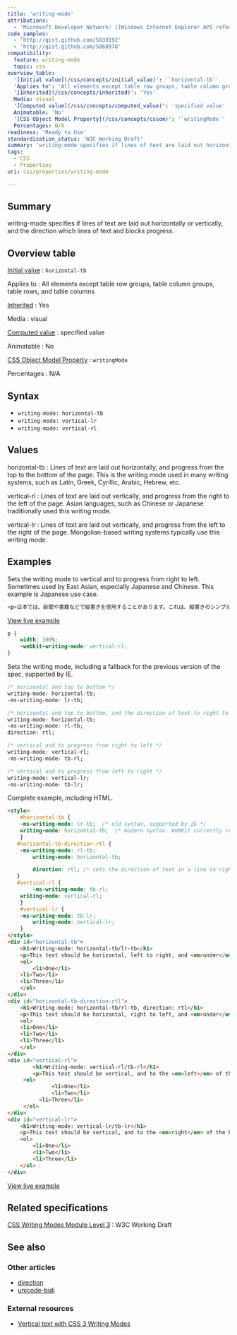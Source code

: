 ```yaml
---
title: 'writing-mode'
attributions:
  - 'Microsoft Developer Network: [[Windows Internet Explorer API reference](http://msdn.microsoft.com/en-us/library/ie/hh828809%28v=vs.85%29.aspx) Article]'
code_samples:
  - 'http://gist.github.com/5833192'
  - 'http://gist.github.com/5860978'
compatibility:
  feature: writing-mode
  topic: css
overview_table:
  '[Initial value](/css/concepts/initial_value)': '`horizontal-tb`'
  'Applies to': 'All elements except table row groups, table column groups, table rows, and table columns'
  '[Inherited](/css/concepts/inherited)': 'Yes'
  Media: visual
  '[Computed value](/css/concepts/computed_value)': 'specified value'
  Animatable: 'No'
  '[CSS Object Model Property](/css/concepts/cssom)': '`writingMode`'
  Percentages: N/A
readiness: 'Ready to Use'
standardization_status: 'W3C Working Draft'
summary: 'writing-mode specifies if lines of text are laid out horizontally or vertically, and the direction which lines of text and blocks progress.'
tags:
  - CSS
  - Properties
uri: css/properties/writing-mode

---
```

## Summary

writing-mode specifies if lines of text are laid out horizontally or vertically, and the direction which lines of text and blocks progress.

## Overview table

[Initial value](/css/concepts/initial_value)
:   `horizontal-tb`

Applies to
:   All elements except table row groups, table column groups, table rows, and table columns

[Inherited](/css/concepts/inherited)
:   Yes

Media
:   visual

[Computed value](/css/concepts/computed_value)
:   specified value

Animatable
:   No

[CSS Object Model Property](/css/concepts/cssom)
:   `writingMode`

Percentages
:   N/A

## Syntax

-   `writing-mode: horizontal-tb`
-   `writing-mode: vertical-lr`
-   `writing-mode: vertical-rl`

## Values

horizontal-tb
:   Lines of text are laid out horizontally, and progress from the top to the bottom of the page. This is the writing mode used in many writing systems, such as Latin, Greek, Cyrillic, Arabic, Hebrew, etc.

vertical-rl
:   Lines of text are laid out vertically, and progress from the right to the left of the page. Asian languages, such as Chinese or Japanese traditionally used this writing mode.

vertical-lr
:   Lines of text are laid out vertically, and progress from the left to the right of the page. Mongolian-based writing systems typically use this writing mode.

## Examples

Sets the writing mode to vertical and to progress from right to left. Sometimes used by East Asian, especially Japanese and Chinese. This example is Japanese use case.

``` html
<p>日本では、新聞や書籍などで縦書きを使用することがあります。これは、縦書きのシンプルな例です。</p>
```

[View live example](http://code.webplatform.org/gist/5833192)

``` css
p {
    width: 100%;
    -webkit-writing-mode: vertical-rl;
}
```

Sets the writing mode, including a fallback for the previous version of the spec, supported by IE.

``` css
/* horizontal and top to bottom */
writing-mode: horizontal-tb;
-ms-writing-mode: lr-tb;

/* horizontal and top to bottom, and the direction of text to right to left */
writing-mode: horizontal-tb;
-ms-writing-mode: rl-tb;
direction: rtl;

/* vertical and to progress from right to left */
writing-mode: vertical-rl;
-ms-writing-mode: tb-rl;

/* vertical and to progress from left to right */
writing-mode: vertical-lr;
-ms-writing-mode: tb-lr;
```

Complete example, including HTML.

``` html
<style>
    #horizontal-tb {
    -ms-writing-mode: lr-tb;  /* old syntax, supported by IE */
    writing-mode: horizontal-tb;  /* modern syntax. WebKit currently requires prefix */
    }
   #horizontal-tb-direction-rtl {
    -ms-writing-mode: rl-tb;
        writing-mode: horizontal-tb;

        direction: rtl; /* sets the direction of text in a line to right to left */
   }
   #vertical-rl {
        -ms-writing-mode: tb-rl;
    writing-mode: vertical-rl;
    }
    #vertical-lr {
    -ms-writing-mode: tb-lr;
        writing-mode: vertical-lr;
    }
</style>
<div id="horizontal-tb">
    <h1>Writing-mode: horizontal-tb/lr-tb</h1>
    <p>This text should be horizontal, left to right, and <em>under</em> the heading.</p>
    <ol>
        <li>One</li>
    <li>Two</li>
    <li>Three</li>
    </ol>
</div>
<div id="horizontal-tb-direction-rtl">
    <h1>Writing-mode: horizontal-tb/rl-tb, direction: rtl</h1>
    <p>This text should be horizontal, right to left, and <em>under</em> the heading.</p>
    <ol>
    <li>One</li>
    <li>Two</li>
    <li>Three</li>
    </ol>
</div>
<div id="vertical-rl">
        <h1>Writing-mode: vertical-rl/tb-rl</h1>
        <p>This text should be vertical, and to the <em>left</em> of the heading.</p>
     <ol>
              <li>One</li>
              <li>Two</li>
          <li>Three</li>
     </ol>
</div>
<div id="vertical-lr">
    <h1>Writing-mode: vertical-lr/tb-lr</h1>
    <p>This text should be vertical, and to the <em>right</em> of the heading.</p>
    <ol>
        <li>One</li>
        <li>Two</li>
        <li>Three</li>
    </ol>
</div>
```

[View live example](http://code.webplatform.org/gist/5860978)

## Related specifications

[CSS Writing Modes Module Level 3](http://www.w3.org/TR/css3-writing-modes/#writing-mode)
:   W3C Working Draft

## See also

### Other articles

-   [direction](/css/properties/direction)
-   [unicode-bidi](/css/properties/unicode-bidi)

### External resources

-   [Vertical text with CSS 3 Writing Modes](http://generatedcontent.org/post/45384206019/writing-modes)
